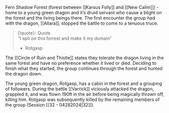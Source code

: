Fern Shadow Forest (forest between [[Karsus Folly]] and [[New Calim]]) - home to a young green dragon and it’s druid servant who cause a blight on the forest and the living beings there. The first encounter the group had with the dragon, [[Allara]], stopped the battle to come to a tenuous truce.

> [!quote]- Quote  
> “I spit on this forrest and make it my domain” 
> - Rotgasp

The [[Circle of Ruin and Thistle]] states they tolerate the dragon living in the same forest and have no preference whether it lived or died. Deciding to finish what they started, the group continues through the forest and hunted the dragon down.

The young green dragon, Rotgasp, has a cabin in the forest and a grouping of followers. During the battle [[Varrick]] viciously attacked the dragon, grappled it, and was flown 190ft in the air before being magically thrown off, killing him. Rotgasp was subsequently killed by the remaining members of the group (Session [[32 - 04282024|32]]).